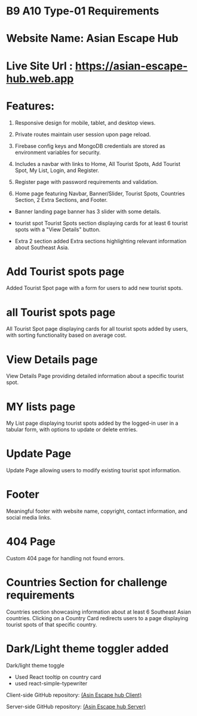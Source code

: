 # B9 A10 Type-01 Requirements

# Website Name:  Asian Escape Hub
# Live Site Url : https://asian-escape-hub.web.app



# Features:

1. Responsive design for mobile, tablet, and desktop views.

 2. Private routes maintain user session upon page reload.

3. Firebase config keys and MongoDB credentials are stored as environment variables for security.


4. Includes a navbar with links to Home, All Tourist Spots, Add Tourist Spot, My List, Login, and Register.


4. Register page with password requirements and validation.

5. Home page featuring Navbar, Banner/Slider, Tourist Spots, Countries Section, 2 Extra Sections, and Footer.



* Banner
landing page banner has 3 slider with some details.

* tourist spot
Tourist Spots section displaying cards for at least 6 tourist spots with a "View Details" button.

* Extra 2 section added
Extra sections highlighting relevant information about Southeast Asia.


# Add Tourist spots page
Added Tourist Spot page with a form for users to add new tourist spots.

# all Tourist spots page
All Tourist Spot page displaying cards for all tourist spots added by users, with sorting functionality based on average cost.

# View Details page
View Details Page providing detailed information about a specific tourist spot.

# MY lists page
My List page displaying tourist spots added by the logged-in user in a tabular form, with options to update or delete entries.

# Update Page
Update Page allowing users to modify existing tourist spot information.

# Footer
Meaningful footer with website name, copyright, contact information, and social media links.

# 404 Page
Custom 404 page for handling not found errors.

# Countries Section for challenge requirements

Countries section showcasing information about at least 6 Southeast Asian countries.
Clicking on a Country Card redirects users to a page displaying tourist spots of that specific country.

# Dark/Light theme toggler added
Dark/light theme toggle 


* Used React tooltip on country card
* used  react-simple-typewriter



Client-side GitHub repository: [(Asin Escape hub Client)](https://github.com/programming-hero-web-course-4/B9A10-client-side-mk-munna)

Server-side GitHub repository: [(Asin Escape hub Server)](https://github.com/programming-hero-web-course-4/b9a10-server-side-mk-munna)